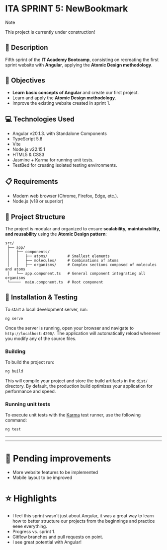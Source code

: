 
# ITA SPRINT 5: NewBookmark

> [!NOTE]
> This project is currently under construction!

## 📄 Description

Fifth sprint of the **IT Academy Bootcamp**, consisting on recreating the first sprint website with **Angular**, applying the  **Atomic Design methodology**.

 


## 🎯 Objectives

- **Learn basic concepts of Angular** and create our first project.  
- Learn and apply the **Atomic Design methodology**.  
- Improve the existing website created in sprint 1.



## 💻 Technologies Used

- Angular v20.1.3. with Standalone Components
- TypeScript 5.8
- Vite
- Node.js v22.15.1
- HTML5 & CSS3
- Jasmine + Karma for running unit tests.
- TestBed for creating isolated testing environments.



## 📋 Requirements

- Modern web browser (Chrome, Firefox, Edge, etc.).
- Node.js (v18 or superior)


## 📁 Project Structure

The project is modular and organized to ensure **scalability, maintainability, and reusability** using the **Atomic Design pattern**:

```
src/
 ├── app/
 │   ├── components/
 │   │   ├── atoms/         # Smallest elements
 │   │   ├── molecules/     # Combinations of atoms
 │   │   ├── organisms/     # Complex sections composed of molecules and atoms 
 │   └── app.component.ts   # General component integrating all organisms
 └─────  main.component.ts  # Root component
```

## 🧪 Installation & Testing

To start a local development server, run:

```bash
ng serve
```

Once the server is running, open your browser and navigate to `http://localhost:4200/`. The application will automatically reload whenever you modify any of the source files.


### Building

To build the project run:

```bash
ng build
```

This will compile your project and store the build artifacts in the `dist/` directory. By default, the production build optimizes your application for performance and speed.

### Running unit tests

To execute unit tests with the [Karma](https://karma-runner.github.io) test runner, use the following command:

```bash
ng test
```



---
---


# 🚧 Pending improvements
- More website features to be implemented
- Mobile layout to be improved


# ⭐ Highlights
- I feel this sprint wasn't just about Angular, it was a great way to learn how to better structure our projects from the beginnings and practice eeee everything.
-  Progress vs. sprint 1.
- Gitflow branches and pull requests on point.
- I see great potential with Angular!